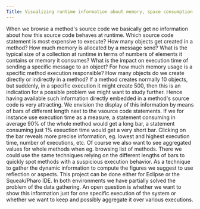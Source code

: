 ```yaml
---
Title: Visualizing runtime information about memory, space consumption directly in source code
---
```


When we browse a method's source code we basically get no information about how this source code behaves at runtime. Which source code statement is most expensive to execute? How many objects get created in a method? How much memory is allocated by a message send? What is the typical size of a collection at runtime in terms of numbers of elements it contains or memory it consumes? What is the impact on execution time of sending a specific message to an object? For how much memory usage is a specific method execution responsible? How many objects do we create directly or indirectly in a method? If a method creates normally 10 objects, but suddenly, in a specific execution it might create 500, then this is an indication for a possible problem we might want to study further. Hence having available such information directly embedded in a method's source code is very attracting. 
We envision the display of this information by means of bars of different length next to the vsource code statements. If we for instance use execution time as a measure, a statement consuming in average 90% of the whole method would get a long bar, a statement consuming just 1% exeuction time would get a very short bar. Clicking on the bar reveals more precise information, eg. lowest and highest execution time, number of executions, etc.
Of course we also want to see aggregated values for whole methods when eg. browsing list of methods. There we could use the same techniques relying on the different lengths of bars to quickly spot methods with a suspicious execution behavior. 
As a technique to gather the dynamic information to compute the figures we suggest to use reflection or aspects. This project can be done either for Eclipse or the Squeak/Pharo IDE. In both environments we have partially solved the problem of the data gathering.
An open question is whether we want to show this information just for one specific execution of the system or whether we want to keep and possibly aggregate it over various executions.
